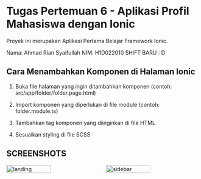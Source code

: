# Tugas Pertemuan 6 - Aplikasi Profil Mahasiswa dengan Ionic

Proyek ini merupakan Aplikasi Pertama Belajar Framework Ionic.

Nama: Ahmad Rian Syaifullah
NIM: H1D022010
SHIFT BARU : D

## Cara Menambahkan Komponen di Halaman Ionic

1. Buka file halaman yang ingin ditambahkan komponen (contoh: src/app/folder/folder.page.html)

2. Import komponen yang diperlukan di file module (contoh: folder.module.ts)

3. Tambahkan tag komponen yang diinginkan di file HTML
4. Sesuaikan styling di file SCSS

## SCREENSHOTS

<div style="display: flex; flex-wrap: wrap; gap: 10px; justify-content: space-between;">
  <img src="assets/img/first.png" alt="landing" style="width: 48%; max-width: 300px;"/>
  <img src="assets/img/second.png" alt="sidebar" style="width: 48%; max-width: 300px;"/>
</div>

